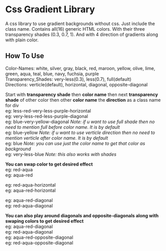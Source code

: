 # Css Gradient Library
A css library to use gradient backgrounds without css. Just include the class name.
Contains all(16) generic HTML colors. With their three transparency shades (0.3, 0.7, 1). And with 4 direction of gradients along with plain color.

## How To Use
Color-Names: white, silver, gray, black, red, maroon, yellow, olive, lime, green, aqua, teal, blue, navy, fuchsia, purple  
Transparency_Shades: very-less(0.3), less(0.7), full(default)  
Directions: verticle(default), horizontal, diagonal, opposite-diagonal  

Start with **transparency shade** then **color name** then next **transparency shade** of other color then other **color name** the **direction** as a class name for div  
eg: less-red-very-less-purple-horizontal  
eg: very-less-red-less-purple-diagonal  
eg: blue-very-yellow-diagonal *Note: if u want to use full shade then no need to mention full before color name. It is by default*  
eg: blue-yellow *Note: if u want to use verticle direction then no need to mention verticle after color name. It is by default*  
eg: blue *Note: you can use just the color name to get that color as background*  
eg: very-less-blue *Note: this also works with shades*  
 
**You can swap color to get desired effect**  
eg: red-aqua  
eg: aqua-red  
   
eg: red-aqua-horizontal  
eg: aqua-red-horizontal  
 
eg: aqua-red-diagonal  
eg: red-aqua-diagonal  
   
**You can also play around diagonals and opposite-diagonals along with swaping colors to get desired effect**  
eg: aqua-red-diagonal  
eg: red-aqua-diagonal  
eg: aqua-red-opposite-diagonal  
eg: red-aqua-opposite-diagonal  

